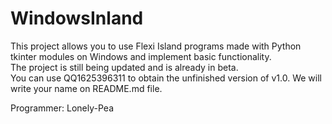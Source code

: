 # WindowsInland
This project allows you to use Flexi Island programs made with Python tkinter modules on Windows and implement basic functionality.  
The project is still being updated and is already in beta.  
You can use QQ1625396311 to obtain the unfinished version of v1.0. We will write your name on README.md file.  
  
Programmer: Lonely-Pea
